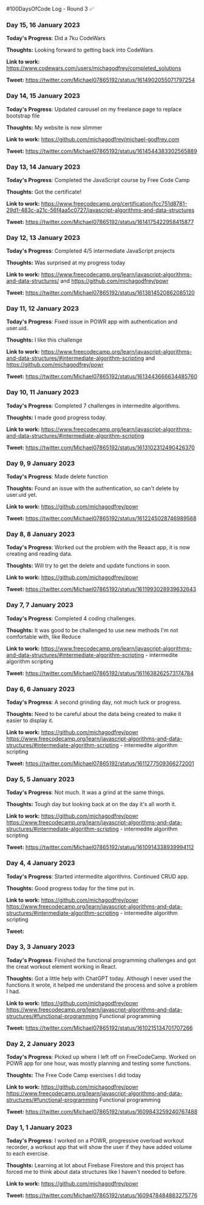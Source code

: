 #100DaysOfCode Log - Round 3 ✅

### Day 15, 16 January 2023

**Today's Progress**: Did a 7ku CodeWars

**Thoughts:** Looking forward to getting back into CodeWars

**Link to work:** https://www.codewars.com/users/michagodfrey/completed_solutions

**Tweet:** https://twitter.com/Michael07865192/status/1614902055071797254

### Day 14, 15 January 2023

**Today's Progress**: Updated carousel on my freelance page to replace bootstrap file

**Thoughts:** My website is now slimmer

**Link to work:** https://github.com/michagodfrey/michael-godfrey.com

**Tweet:** https://twitter.com/Michael07865192/status/1614544383302565889

### Day 13, 14 January 2023

**Today's Progress**: Completed the JavaScript course by Free Code Camp

**Thoughts:** Got the certificate!

**Link to work:** https://www.freecodecamp.org/certification/fcc751d8781-29d1-483c-a21c-56f4aa5c0727/javascript-algorithms-and-data-structures

**Tweet:** https://twitter.com/Michael07865192/status/1614175422958415877

### Day 12, 13 January 2023

**Today's Progress**: Completed 4/5 intermediate JavaScript projects

**Thoughts:** Was surprised at my progress today

**Link to work:** https://www.freecodecamp.org/learn/javascript-algorithms-and-data-structures/ and https://github.com/michagodfrey/powr

**Tweet:** https://twitter.com/Michael07865192/status/1613814520862085120

### Day 11, 12 January 2023

**Today's Progress**: Fixed issue in POWR app with authentication and user.uid.

**Thoughts:** I like this challenge

**Link to work:** https://www.freecodecamp.org/learn/javascript-algorithms-and-data-structures/#intermediate-algorithm-scripting and https://github.com/michagodfrey/powr

**Tweet:** https://twitter.com/Michael07865192/status/1613443666634485760

### Day 10, 11 January 2023

**Today's Progress**: Completed 7 challenges in intermedite algorithms.

**Thoughts:** I made good progress today.

**Link to work:** https://www.freecodecamp.org/learn/javascript-algorithms-and-data-structures/#intermediate-algorithm-scripting

**Tweet:** https://twitter.com/Michael07865192/status/1613102312490426370

### Day 9, 9 January 2023

**Today's Progress**: Made delete function

**Thoughts:** Found an issue with the authentication, so can't delete by user.uid yet.

**Link to work:** https://github.com/michagodfrey/powr

**Tweet:** https://twitter.com/Michael07865192/status/1612245028746989568


### Day 8, 8 January 2023

**Today's Progress**: Worked out the problem with the Reaact app, it is now creating and reading data.

**Thoughts:** Will try to get the delete and update functions in soon.

**Link to work:** https://github.com/michagodfrey/powr

**Tweet:** https://twitter.com/Michael07865192/status/1611993028939632643

### Day 7, 7 January 2023

**Today's Progress**: Completed 4  coding challenges.

**Thoughts:** It was good to be challenged to use new methods I'm not comfortable with, like Reduce

**Link to work:** https://www.freecodecamp.org/learn/javascript-algorithms-and-data-structures/#intermediate-algorithm-scripting - intermedite algorithm scripting

**Tweet:** https://twitter.com/Michael07865192/status/1611638262573174784

### Day 6, 6 January 2023

**Today's Progress**: A second grinding day, not much luck or progress.

**Thoughts:** Need to be careful about the data being created to make it easier to display it.

**Link to work:**  https://github.com/michagodfrey/powr  https://www.freecodecamp.org/learn/javascript-algorithms-and-data-structures/#intermediate-algorithm-scripting - intermedite algorithm scripting

**Tweet:** https://twitter.com/Michael07865192/status/1611277509366272001

### Day 5, 5 January 2023

**Today's Progress**: Not much. It was a grind at the same things.

**Thoughts:** Tough day but looking back at on the day it's all worth it.

**Link to work:** https://github.com/michagodfrey/powr  https://www.freecodecamp.org/learn/javascript-algorithms-and-data-structures/#intermediate-algorithm-scripting - intermedite algorithm scripting

**Tweet:** https://twitter.com/Michael07865192/status/1610914338939994112



### Day 4, 4 January 2023

**Today's Progress**: Started intermedite algorithms. Continued CRUD app.

**Thoughts:** Good progress today for the time put in.

**Link to work:** https://github.com/michagodfrey/powr https://www.freecodecamp.org/learn/javascript-algorithms-and-data-structures/#intermediate-algorithm-scripting - intermedite algorithm scripting

**Tweet:**

### Day 3, 3 January 2023

**Today's Progress**: Finished the functional programming challenges and got the creat workout element working in React.

**Thoughts:** Got a little help with ChatGPT today. Although I never used the functions it wrote, it helped me understand the process and solve a problem I had.

**Link to work:** https://github.com/michagodfrey/powr https://www.freecodecamp.org/learn/javascript-algorithms-and-data-structures/#functional-programming Functional programming

**Tweet:** https://twitter.com/Michael07865192/status/1610215134701707266

### Day 2, 2 January 2023

**Today's Progress**: Picked up where I left off on FreeCodeCamp. Worked on POWR app for one hour, was mostly planning and testing some functions.

**Thoughts:** The Free Code Camp exercises I did today

**Link to work:** https://github.com/michagodfrey/powr https://www.freecodecamp.org/learn/javascript-algorithms-and-data-structures/#functional-programming Functional programming

**Tweet:** https://twitter.com/Michael07865192/status/1609843259240767488

### Day 1, 1 January 2023

**Today's Progress**: I worked on a POWR, progressive overload workout recorder, a workout app that will show the user if they have added volume to each exercise.

**Thoughts:** Learning at lot about Firebase Firestore and this project has forced me to think about data structures like I haven't needed to before.

**Link to work:** https://github.com/michagodfrey/powr

**Tweet:** https://twitter.com/Michael07865192/status/1609478484883275776
